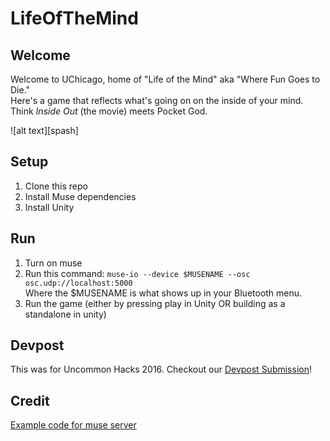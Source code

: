 # LifeOfTheMind

## Welcome

Welcome to UChicago, home of "Life of the Mind" aka "Where Fun Goes to Die."  
Here's a game that reflects what's going on on the inside of your mind. Think *Inside Out* (the movie) meets Pocket God. 

![alt text][spash]

[splash]: https://github.com/nconfrey/LifeOfTheMind/blob/master/LifeOfTheMind/Assets/Animations/splash-screen.jpg "WELCOMETOYOURBRAIN"

## Setup


1. Clone this repo
2. Install Muse dependencies
3. Install Unity

## Run

1. Turn on muse
2. Run this command: `muse-io --device $MUSENAME --osc osc.udp://localhost:5000`  
   Where the $MUSENAME is what shows up in your Bluetooth menu.
3. Run the game (either by pressing play in Unity OR building as a standalone in unity)

## Devpost

This was for Uncommon Hacks 2016. Checkout our [Devpost Submission](http://devpost.com/software/life-of-the-mind)!

## Credit

[Example code for muse server](http://developer.choosemuse.com/research-tools-example/grabbing-data-from-museio-a-few-simple-examples-of-muse-osc-servers)